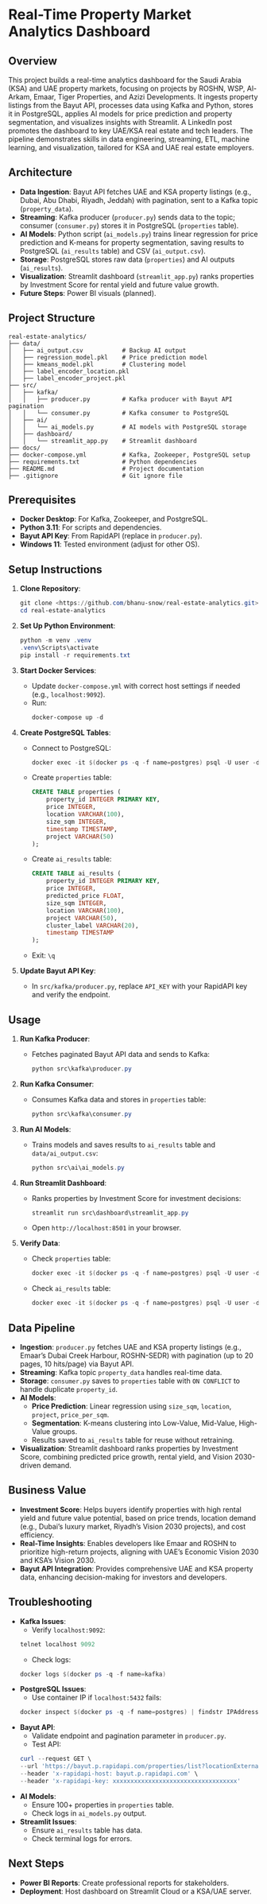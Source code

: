 # Real-Time Property Market Analytics Dashboard

## Overview
This project builds a real-time analytics dashboard for the Saudi Arabia (KSA) and UAE property markets, focusing on projects by ROSHN, WSP, Al-Arkam, Emaar, Tiger Properties, and Azizi Developments. It ingests property listings from the Bayut API, processes data using Kafka and Python, stores it in PostgreSQL, applies AI models for price prediction and property segmentation, and visualizes insights with Streamlit. A LinkedIn post promotes the dashboard to key UAE/KSA real estate and tech leaders. The pipeline demonstrates skills in data engineering, streaming, ETL, machine learning, and visualization, tailored for KSA and UAE real estate employers.

## Architecture
- **Data Ingestion**: Bayut API fetches UAE and KSA property listings (e.g., Dubai, Abu Dhabi, Riyadh, Jeddah) with pagination, sent to a Kafka topic (`property_data`).
- **Streaming**: Kafka producer (`producer.py`) sends data to the topic; consumer (`consumer.py`) stores it in PostgreSQL (`properties` table).
- **AI Models**: Python script (`ai_models.py`) trains linear regression for price prediction and K-means for property segmentation, saving results to PostgreSQL (`ai_results` table) and CSV (`ai_output.csv`).
- **Storage**: PostgreSQL stores raw data (`properties`) and AI outputs (`ai_results`).
- **Visualization**: Streamlit dashboard (`streamlit_app.py`) ranks properties by Investment Score for rental yield and future value growth.
- **Future Steps**: Power BI visuals (planned).

## Project Structure
```
real-estate-analytics/
├── data/
│   ├── ai_output.csv           # Backup AI output
│   ├── regression_model.pkl    # Price prediction model
│   ├── kmeans_model.pkl        # Clustering model
│   ├── label_encoder_location.pkl
│   ├── label_encoder_project.pkl
├── src/
│   ├── kafka/
│   │   ├── producer.py         # Kafka producer with Bayut API pagination
│   │   └── consumer.py         # Kafka consumer to PostgreSQL
│   ├── ai/
│   │   └── ai_models.py        # AI models with PostgreSQL storage
│   ├── dashboard/
│   │   └── streamlit_app.py    # Streamlit dashboard
├── docs/
├── docker-compose.yml          # Kafka, Zookeeper, PostgreSQL setup
├── requirements.txt            # Python dependencies
├── README.md                   # Project documentation
├── .gitignore                  # Git ignore file
```

## Prerequisites
- **Docker Desktop**: For Kafka, Zookeeper, and PostgreSQL.
- **Python 3.11**: For scripts and dependencies.
- **Bayut API Key**: From RapidAPI (replace in `producer.py`).
- **Windows 11**: Tested environment (adjust for other OS).

## Setup Instructions
1. **Clone Repository**:
    ```powershell
    git clone <https://github.com/bhanu-snow/real-estate-analytics.git>
    cd real-estate-analytics
    ```

2. **Set Up Python Environment**:
    ```powershell
    python -m venv .venv
    .venv\Scripts\activate
    pip install -r requirements.txt
    ```

3. **Start Docker Services**:
    - Update `docker-compose.yml` with correct host settings if needed (e.g., `localhost:9092`).
    - Run:
        ```powershell
        docker-compose up -d
        ```

4. **Create PostgreSQL Tables**:
    - Connect to PostgreSQL:
        ```powershell
        docker exec -it $(docker ps -q -f name=postgres) psql -U user -d property_db
        ```
    - Create `properties` table:
        ```sql
        CREATE TABLE properties (
            property_id INTEGER PRIMARY KEY,
            price INTEGER,
            location VARCHAR(100),
            size_sqm INTEGER,
            timestamp TIMESTAMP,
            project VARCHAR(50)
        );
        ```
    - Create `ai_results` table:
        ```sql
        CREATE TABLE ai_results (
            property_id INTEGER PRIMARY KEY,
            price INTEGER,
            predicted_price FLOAT,
            size_sqm INTEGER,
            location VARCHAR(100),
            project VARCHAR(50),
            cluster_label VARCHAR(20),
            timestamp TIMESTAMP
        );
        ```
    - Exit: `\q`

5. **Update Bayut API Key**:
    - In `src/kafka/producer.py`, replace `API_KEY` with your RapidAPI key and verify the endpoint.

## Usage
1. **Run Kafka Producer**:
    - Fetches paginated Bayut API data and sends to Kafka:
        ```powershell
        python src\kafka\producer.py
        ```

2. **Run Kafka Consumer**:
    - Consumes Kafka data and stores in `properties` table:
        ```powershell
        python src\kafka\consumer.py
        ```

3. **Run AI Models**:
    - Trains models and saves results to `ai_results` table and `data/ai_output.csv`:
        ```powershell
        python src\ai\ai_models.py
        ```

4. **Run Streamlit Dashboard**:
    - Ranks properties by Investment Score for investment decisions:
        ```powershell
        streamlit run src\dashboard\streamlit_app.py
        ```
    - Open `http://localhost:8501` in your browser.

5. **Verify Data**:
    - Check `properties` table:
        ```powershell
        docker exec -it $(docker ps -q -f name=postgres) psql -U user -d property_db -c "SELECT COUNT(*) FROM properties;"
        ```
    - Check `ai_results` table:
        ```powershell
        docker exec -it $(docker ps -q -f name=postgres) psql -U user -d property_db -c "SELECT * FROM ai_results LIMIT 5;"
        ```

## Data Pipeline
- **Ingestion**: `producer.py` fetches UAE and KSA property listings (e.g., Emaar’s Dubai Creek Harbour, ROSHN-SEDR) with pagination (up to 20 pages, 10 hits/page) via Bayut API.
- **Streaming**: Kafka topic `property_data` handles real-time data.
- **Storage**: `consumer.py` saves to `properties` table with `ON CONFLICT` to handle duplicate `property_id`.
- **AI Models**:
    - **Price Prediction**: Linear regression using `size_sqm`, `location`, `project`, `price_per_sqm`.
    - **Segmentation**: K-means clustering into Low-Value, Mid-Value, High-Value groups.
    - Results saved to `ai_results` table for reuse without retraining.
- **Visualization**: Streamlit dashboard ranks properties by Investment Score, combining predicted price growth, rental yield, and Vision 2030-driven demand.

## Business Value
- **Investment Score**: Helps buyers identify properties with high rental yield and future value potential, based on price trends, location demand (e.g., Dubai’s luxury market, Riyadh’s Vision 2030 projects), and cost efficiency.
- **Real-Time Insights**: Enables developers like Emaar and ROSHN to prioritize high-return projects, aligning with UAE’s Economic Vision 2030 and KSA’s Vision 2030.
- **Bayut API Integration**: Provides comprehensive UAE and KSA property data, enhancing decision-making for investors and developers.

## Troubleshooting
- **Kafka Issues**:
    - Verify `localhost:9092`:
    ```powershell
    telnet localhost 9092
    ```
    - Check logs:
    ```powershell
    docker logs $(docker ps -q -f name=kafka)
    ```
- **PostgreSQL Issues**:
    - Use container IP if `localhost:5432` fails:
    ```powershell
    docker inspect $(docker ps -q -f name=postgres) | findstr IPAddress
    ```
- **Bayut API**:
    - Validate endpoint and pagination parameter in `producer.py`.
    - Test API:
    ```powershell
    curl --request GET \
	--url 'https://bayut.p.rapidapi.com/properties/list?locationExternalIDs=5002%2C6020&purpose=for-rent&hitsPerPage=25&page=0&lang=en&sort=tuned-ranking&category=residential&rentFrequency=monthly&categoryExternalID=4' \
	--header 'x-rapidapi-host: bayut.p.rapidapi.com' \
	--header 'x-rapidapi-key: xxxxxxxxxxxxxxxxxxxxxxxxxxxxxxxxxxx'
    ```
- **AI Models**:
    - Ensure 100+ properties in `properties` table.
    - Check logs in `ai_models.py` output.
- **Streamlit Issues**:
    - Ensure `ai_results` table has data.
    - Check terminal logs for errors.

## Next Steps
- **Power BI Reports**: Create professional reports for stakeholders.
- **Deployment**: Host dashboard on Streamlit Cloud or a KSA/UAE server.
